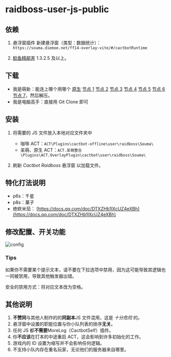 # raidboss-user-js-public

## 依赖

1. 悬浮窗插件 新建悬浮窗（类型：数据统计）：`https://souma.diemoe.net/ff14-overlay-vite/#/cactbotRuntime`

1. [鲶鱼精邮差](https://github.com/Natsukage/PostNamazu/releases) 1.3.2.5 及以上。

## 下载

- 我是萌新：能连上哪个用哪个 [原生](https://github.com/Souma-Sumire/raidboss-user-js-public/archive/refs/heads/main.zip)
  [节点 1](https://git.xfj0.cn/https://github.com/Souma-Sumire/raidboss-user-js-public/archive/refs/heads/main.zip)
  [节点 2](https://js.xxooo.ml/https://github.com/Souma-Sumire/raidboss-user-js-public/archive/refs/heads/main.zip)
  [节点 3](https://gh.con.sh/https://github.com/Souma-Sumire/raidboss-user-js-public/archive/refs/heads/main.zip)
  [节点 4](https://ghps.cc/https://github.com/Souma-Sumire/raidboss-user-js-public/archive/refs/heads/main.zip)
  [节点 5](https://archive.fastgit.org/Souma-Sumire/raidboss-user-js-public/archive/refs/heads/main.zip)
  [节点 6](https://ghproxy.com/https://github.com/Souma-Sumire/raidboss-user-js-public/archive/refs/heads/main.zip)
  [节点 7](https://kgithub.com/Souma-Sumire/raidboss-user-js-public/archive/refs/heads/main.zip)，然后解压。
- 我是电脑高手：直接用 Git Clone 即可

## 安装

1. 将需要的 JS 文件放入本地对应文件夹中

   - 咖啡 ACT：`ACT\Plugins\cactbot-offline\user\raidboss\Souma\`
   - 呆萌、原生 ACT：`ACT.呆萌整合\Plugins\ACT.OverlayPlugin\cactbot\user\raidboss\Souma\`

1. 刷新 _Cactbot Raidboss_ 悬浮窗 以加载文件。

## 特化打法说明

- p6s：千星
- p8s：菓子
- 绝欧米茄： [https://docs.qq.com/doc/DTXZHb1lXcUZ4eXBh](https://docs.qq.com/doc/DTXZHb1lXcUZ4eXBh)

## 修改配置、开关功能

![config](https://i.328888.xyz/2023/04/30/iKKJgQ.png)

### Tips

如果你不需要某个提示文本，请不要在下拉选项中禁用，因为这可能导致其逻辑也一同被禁用，导致其他触发器出错。

安全的禁用方式：将对应文本改为空格。

## 其他说明

1. **不赞同**与其他人制作的的**同副本**JS 文件混用，这是 _十分危险_ 的。
1. 悬浮窗中设置的职能位置与你小队列表的排序**无关**。
1. 任何 JS 都**不需要**MoreLog（CactbotSelf）插件。
1. 你**不应该**在打本的中途重启 ACT，这会影响到许多初始化的工作。
1. 游戏内的 ID 设置为缩写并不会影响任何逻辑。
1. 不支持小队内存在重名玩家，无论他们的服务器来自哪里。
